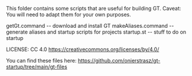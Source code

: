 
This folder contains some scripts that are useful for building GT.
Caveat: You will need to adapt them for your own purposes.

getGt.command -- download and install GT
makeAliases.command -- generate aliases and startup scripts for projects
startup.st -- stuff to do on startup

LICENSE: CC 4.0
https://creativecommons.org/licenses/by/4.0/

You can find these files here:
https://github.com/onierstrasz/gt-startup/tree/main/gt-files
